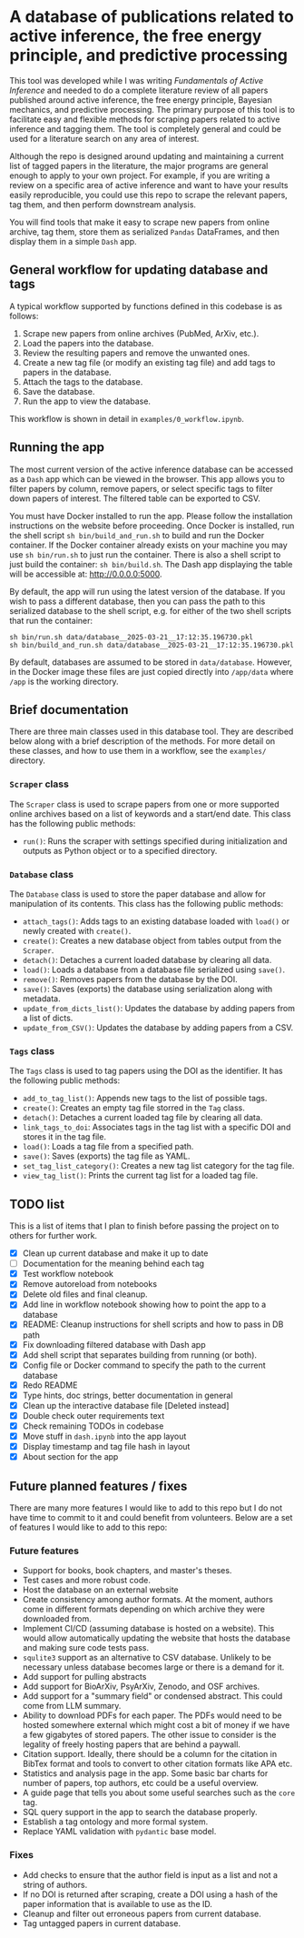 # A database of publications related to active inference, the free energy principle, and predictive processing

This tool was developed while I was writing *Fundamentals of Active Inference* and needed to do a complete literature review of all papers published around active inference, the free energy principle, Bayesian mechanics, and predictive processing. The primary purpose of this tool is to facilitate easy and flexible methods for scraping papers related to active inference and tagging them. The tool is completely general and could be used for a literature search on any area of interest.

Although the repo is designed around updating and maintaining a current list of tagged papers in the literature, the major programs are general enough to apply to your own project. For example, if you are writing a review on a specific area of active inference and want to have your results easily reproducible, you could use this repo to scrape the relevant papers, tag them, and then perform downstream analysis.

You will find tools that make it easy to scrape new papers from online archive, tag them, store them as serialized `Pandas` DataFrames, and then display them in a simple `Dash` app.

## General workflow for updating database and tags

A typical workflow supported by functions defined in this codebase is as follows:

1. Scrape new papers from online archives (PubMed, ArXiv, etc.).
2. Load the papers into the database.
3. Review the resulting papers and remove the unwanted ones.
4. Create a new tag file (or modify an existing tag file) and add tags to papers in the database.
5. Attach the tags to the database.
6. Save the database.
7. Run the app to view the database.

This workflow is shown in detail in `examples/0_workflow.ipynb`.

## Running the app

The most current version of the active inference database can be accessed as a `Dash` app which can be viewed in the browser. This app allows you to filter papers by column, remove papers, or select specific tags to filter down papers of interest. The filtered table can be exported to CSV.

You must have Docker installed to run the app. Please follow the installation instructions on the website before proceeding. Once Docker is installed, run the shell script `sh bin/build_and_run.sh` to build and run the Docker container. If the Docker container already exists on your machine you may use `sh bin/run.sh` to just run the container. There is also a shell script to just build the container: `sh bin/build.sh`. The Dash app displaying the table will be accessible at: http://0.0.0.0:5000.

By default, the app will run using the latest version of the database. If you wish to pass a different database, then you can pass the path to this serialized database to the shell script, e.g. for either of the two shell scripts that run the container:

    sh bin/run.sh data/database__2025-03-21__17:12:35.196730.pkl
    sh bin/build_and_run.sh data/database__2025-03-21__17:12:35.196730.pkl

By default, databases are assumed to be stored in `data/database`. However, in the Docker image these files are just copied directly into `/app/data` where `/app` is the working directory.

## Brief documentation

There are three main classes used in this database tool. They are described below along with a brief description of the methods. For more detail on these classes, and how to use them in a workflow, see the `examples/` directory.

### `Scraper` class

The `Scraper` class is used to scrape papers from one or more supported online archives based on a list of keywords and a start/end date. This class has the following public methods:
* `run()`: Runs the scraper with settings specified during initialization and outputs as Python object or to a specified directory.

### `Database` class

The `Database` class is used to store the paper database and allow for manipulation of its contents. This class has the following public methods:
* `attach_tags()`: Adds tags to an existing database loaded with `load()` or newly created with `create()`.
* `create()`: Creates a new database object from tables output from the `Scraper`.
* `detach()`: Detaches a current loaded database by clearing all data.
* `load()`: Loads a database from a database file serialized using `save()`.
* `remove()`: Removes papers from the database by the DOI.
* `save()`: Saves (exports) the database using serialization along with metadata.
* `update_from_dicts_list()`: Updates the database by adding papers from a list of dicts.
* `update_from_CSV()`: Updates the database by adding papers from a CSV.

### `Tags` class

The `Tags` class is used to tag papers using the DOI as the identifier. It has the following public methods:
* `add_to_tag_list()`: Appends new tags to the list of possible tags.
* `create()`: Creates an empty tag file storred in the `Tag` class.
* `detach()`: Detaches a current loaded tag file by clearing all data.
* `link_tags_to_doi`: Associates tags in the tag list with a specific DOI and stores it in the tag file.
* `load()`: Loads a tag file from a specified path.
* `save()`: Saves (exports) the tag file as YAML.
* `set_tag_list_category()`: Creates a new tag list category for the tag file.
* `view_tag_list()`: Prints the current tag list for a loaded tag file.

## TODO list

This is a list of items that I plan to finish before passing the project on to others for further work.
- [X] Clean up current database and make it up to date
- [ ] Documentation for the meaning behind each tag
- [X] Test workflow notebook
- [X] Remove autoreload from notebooks
- [X] Delete old files and final cleanup.
- [X] Add line in workflow notebook showing how to point the app to a database
- [X] README: Cleanup instructions for shell scripts and how to pass in DB path
- [X] Fix downloading filtered database with Dash app
- [X] Add shell script that separates building from running (or both).
- [X] Config file or Docker command to specify the path to the current database
- [X] Redo README
- [X] Type hints, doc strings, better documentation in general
- [X] Clean up the interactive database file [Deleted instead]
- [X] Double check outer requirements text
- [X] Check remaining TODOs in codebase
- [X] Move stuff in `dash.ipynb` into the app layout
- [X] Display timestamp and tag file hash in layout
- [X] About section for the app

## Future planned features / fixes

There are many more features I would like to add to this repo but I do not have time to commit to it and could benefit from volunteers. Below are a set of features I would like to add to this repo:

### Future features
* Support for books, book chapters, and master's theses.
* Test cases and more robust code.
* Host the database on an external website
* Create consistency among author formats. At the moment, authors come in different formats depending on which archive they were downloaded from.
* Implement CI/CD (assuming database is hosted on a website). This would allow automatically updating the website that hosts the database and making sure code tests pass.
* `squlite3` support as an alternative to CSV database. Unlikely to be necessary unless database becomes large or there is a demand for it.
* Add support for pulling abstracts
* Add support for BioArXiv, PsyArXiv, Zenodo, and OSF archives.
* Add support for a "summary field" or condensed abstract. This could come from LLM summary.
* Ability to download PDFs for each paper. The PDFs would need to be hosted somewhere external which might cost a bit of money if we have a few gigabytes of stored papers. The other issue to consider is the legality of freely hosting papers that are behind a paywall.
* Citation support. Ideally, there should be a column for the citation in BibTex format and tools to convert to other citation formats like APA etc.
* Statistics and analysis page in the app. Some basic bar charts for number of papers, top authors, etc could be a useful overview.
* A guide page that tells you about some useful searches such as the `core` tag.
* SQL query support in the app to search the database properly.
* Establish a tag ontology and more formal system.
* Replace YAML validation with `pydantic` base model.

### Fixes
* Add checks to ensure that the author field is input as a list and not a string of authors.
* If no DOI is returned after scraping, create a DOI using a hash of the paper information that is available to use as the ID.
* Cleanup and filter out erroneous papers from current database.
* Tag untagged papers in current database.
